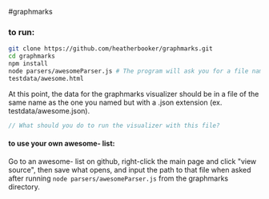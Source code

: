 #graphmarks

### to run:
```bash
git clone https://github.com/heatherbooker/graphmarks.git
cd graphmarks
npm install
node parsers/awesomeParser.js # The program will ask you for a file name:
testdata/awesome.html
```
At this point, the data for the graphmarks visualizer should be in a file of the same name as the one you named but with a .json extension (ex. testdata/awesome.json).
```js
// What should you do to run the visualizer with this file?
```
#### to use your own awesome-<whatever> list:
Go to an awesome-<whatever> list on github, right-click the main page and click "view source", then save what opens, and input the path to that file when asked after running `node parsers/awesomeParser.js` from the graphmarks directory.


